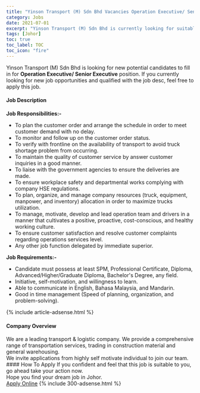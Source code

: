 ```yaml
---
title: "Yinson Transport (M) Sdn Bhd Vacancies Operation Executive/ Senior Executive" 
category: Jobs 
date: 2021-07-01 
excerpt: "Yinson Transport (M) Sdn Bhd is currently looking for suitable person to fill in the Operation Executive/ Senior Executive which based in Johor" 
tags: [Johor] 
toc: true 
toc_label: TOC 
toc_icon: "fire" 
--- 
```


<p>Yinson Transport (M) Sdn Bhd is looking for new potential candidates to fill in for <b>Operation Executive/ Senior Executive</b> position. If you currently looking for new job opportunities and qualified with the job desc, feel free to apply this job.
</p><div><div><h4>Job Description</h4></div><div><div><span><div><p><strong>Job Responsibilities:-</strong></p><ul><li>To plan the customer order and arrange the schedule in order to meet customer demand with no delay.</li><li>To monitor and follow up on the customer order status.</li><li>To verify with frontline on the availability of transport to avoid truck shortage problem from occurring.</li><li>To maintain the quality of customer service by answer customer inquiries in a good manner.</li><li>To liaise with the government agencies to ensure the deliveries are made.</li><li>To ensure workplace safety and departmental works complying with company HSE regulations.</li><li>To plan, organize, and manage company resources (truck, equipment, manpower, and inventory) allocation in order to maximize trucks utilization.</li><li>To manage, motivate, develop and lead operation team and drivers in a manner that cultivates a positive, proactive, cost-conscious, and healthy working culture.</li><li>To ensure customer satisfaction and resolve customer complaints regarding operations services level.</li><li>Any other job function delegated by immediate superior.</li></ul><p><strong>Job Requirements:-</strong></p><ul><li>Candidate must possess at least SPM, Professional Certificate, Diploma, Advanced/Higher/Graduate Diploma, Bachelor's Degree, any field.</li><li>Initiative, self-motivation,&#160;and willingness to learn.</li><li>Able to communicate in English, Bahasa Malaysia, and Mandarin.</li><li>Good in time management (Speed of planning, organization, and problem-solving).</li></ul></div></span></div></div></div> 
{% include article-adsense.html %} 
<div><div><h4>Company Overview</h4></div><div><div><span><div><div>We are a leading transport &amp; logistic company. We provide a comprehensive range of transportation services, trading in construction material and general warehousing.</div>
<div>We invite applications from highly self motivate individual to join our team.</div></div></span></div></div></div> 
#### How To Apply 
If you confident and feel that this job is suitable to you, go ahead take your action now. <br/> 
Hope you find your dream job in Johor. <br/> 
<a href="https://www.jobstreet.com.my/en/job/operation-executive-senior-executive-4604087?jobId=jobstreet-my-job-4604087&" class="btn btn--info" target="_blank" rel="nofollow noopenner">Apply Online</a> 
{% include 300-adsense.html %} 